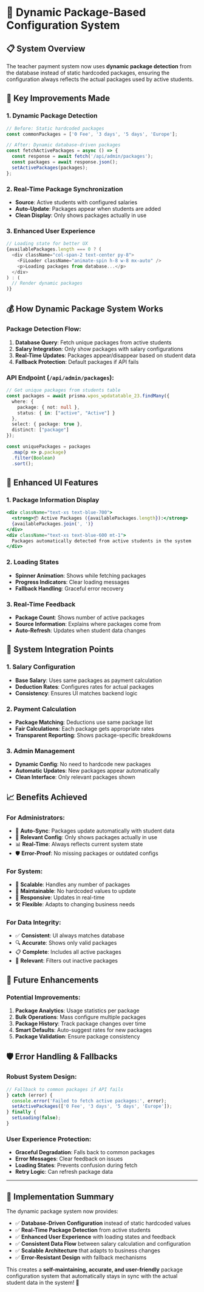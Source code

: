 # 🎯 Dynamic Package-Based Configuration System

## 📋 **System Overview**

The teacher payment system now uses **dynamic package detection** from the database instead of static hardcoded packages, ensuring the configuration always reflects the actual packages used by active students.

## 🔧 **Key Improvements Made**

### **1. Dynamic Package Detection**
```typescript
// Before: Static hardcoded packages
const commonPackages = ['0 Fee', '3 days', '5 days', 'Europe'];

// After: Dynamic database-driven packages
const fetchActivePackages = async () => {
  const response = await fetch('/api/admin/packages');
  const packages = await response.json();
  setActivePackages(packages);
};
```

### **2. Real-Time Package Synchronization**
- **Source**: Active students with configured salaries
- **Auto-Update**: Packages appear when students are added
- **Clean Display**: Only shows packages actually in use

### **3. Enhanced User Experience**
```typescript
// Loading state for better UX
{availablePackages.length === 0 ? (
  <div className="col-span-2 text-center py-8">
    <FiLoader className="animate-spin h-8 w-8 mx-auto" />
    <p>Loading packages from database...</p>
  </div>
) : (
  // Render dynamic packages
)}
```

## 💰 **How Dynamic Package System Works**

### **Package Detection Flow:**
1. **Database Query**: Fetch unique packages from active students
2. **Salary Integration**: Only show packages with salary configurations
3. **Real-Time Updates**: Packages appear/disappear based on student data
4. **Fallback Protection**: Default packages if API fails

### **API Endpoint (`/api/admin/packages`):**
```typescript
// Get unique packages from students table
const packages = await prisma.wpos_wpdatatable_23.findMany({
  where: {
    package: { not: null },
    status: { in: ["active", "Active"] }
  },
  select: { package: true },
  distinct: ["package"]
});

const uniquePackages = packages
  .map(p => p.package)
  .filter(Boolean)
  .sort();
```

## 🎨 **Enhanced UI Features**

### **1. Package Information Display**
```jsx
<div className="text-xs text-blue-700">
  <strong>📦 Active Packages ({availablePackages.length}):</strong> 
  {availablePackages.join(', ')}
</div>
<div className="text-xs text-blue-600 mt-1">
  Packages automatically detected from active students in the system
</div>
```

### **2. Loading States**
- **Spinner Animation**: Shows while fetching packages
- **Progress Indicators**: Clear loading messages
- **Fallback Handling**: Graceful error recovery

### **3. Real-Time Feedback**
- **Package Count**: Shows number of active packages
- **Source Information**: Explains where packages come from
- **Auto-Refresh**: Updates when student data changes

## 🔄 **System Integration Points**

### **1. Salary Configuration**
- **Base Salary**: Uses same packages as payment calculation
- **Deduction Rates**: Configures rates for actual packages
- **Consistency**: Ensures UI matches backend logic

### **2. Payment Calculation**
- **Package Matching**: Deductions use same package list
- **Fair Calculations**: Each package gets appropriate rates
- **Transparent Reporting**: Shows package-specific breakdowns

### **3. Admin Management**
- **Dynamic Config**: No need to hardcode new packages
- **Automatic Updates**: New packages appear automatically
- **Clean Interface**: Only relevant packages shown

## 📈 **Benefits Achieved**

### **For Administrators:**
- 🔄 **Auto-Sync**: Packages update automatically with student data
- 🎯 **Relevant Config**: Only shows packages actually in use
- 📊 **Real-Time**: Always reflects current system state
- 🛡️ **Error-Proof**: No missing packages or outdated configs

### **For System:**
- 🚀 **Scalable**: Handles any number of packages
- 🔧 **Maintainable**: No hardcoded values to update
- 📱 **Responsive**: Updates in real-time
- 🛠️ **Flexible**: Adapts to changing business needs

### **For Data Integrity:**
- ✅ **Consistent**: UI always matches database
- 🔍 **Accurate**: Shows only valid packages
- 📋 **Complete**: Includes all active packages
- 🎯 **Relevant**: Filters out inactive packages

## 🔮 **Future Enhancements**

### **Potential Improvements:**
1. **Package Analytics**: Usage statistics per package
2. **Bulk Operations**: Mass configure multiple packages
3. **Package History**: Track package changes over time
4. **Smart Defaults**: Auto-suggest rates for new packages
5. **Package Validation**: Ensure package consistency

## 🛡️ **Error Handling & Fallbacks**

### **Robust System Design:**
```typescript
// Fallback to common packages if API fails
} catch (error) {
  console.error('Failed to fetch active packages:', error);
  setActivePackages(['0 Fee', '3 days', '5 days', 'Europe']);
} finally {
  setLoading(false);
}
```

### **User Experience Protection:**
- **Graceful Degradation**: Falls back to common packages
- **Error Messages**: Clear feedback on issues
- **Loading States**: Prevents confusion during fetch
- **Retry Logic**: Can refresh package data

---

## 📝 **Implementation Summary**

The dynamic package system now provides:
- ✅ **Database-Driven Configuration** instead of static hardcoded values
- ✅ **Real-Time Package Detection** from active students
- ✅ **Enhanced User Experience** with loading states and feedback
- ✅ **Consistent Data Flow** between salary calculation and configuration
- ✅ **Scalable Architecture** that adapts to business changes
- ✅ **Error-Resistant Design** with fallback mechanisms

This creates a **self-maintaining, accurate, and user-friendly** package configuration system that automatically stays in sync with the actual student data in the system! 🚀
